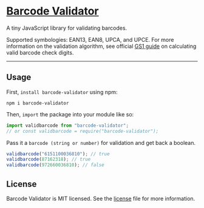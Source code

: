# [Barcode Validator](https://github.com/temideoye/barcode-validator/)

A tiny JavaScript library for validating barcodes.

Supported symbologies: EAN13, EAN8, UPCA, and UPCE. For more information on the validation algorithm, see official [GS1 guide](https://www.gs1.org/services/how-calculate-check-digit-manually) on calculating valid barcode check digits.

---

## Usage

First, `install barcode-validator` using npm:

```shell
npm i barcode-validator
```

Then, `import` the package into your module like so:

```js
import validbarcode from "barcode-validator";
// or const validbarcode = require("barcode-validator");
```

Pass it a `barcode (string or number)` for validation and get back a boolean.

```js
validbarcode("6151100036810"); // true
validbarcode(87162318); // true
validbarcode(972660036810); // false
```

## License

Barcode Validator is MIT licensed. See the [license](./license) file for more information.
